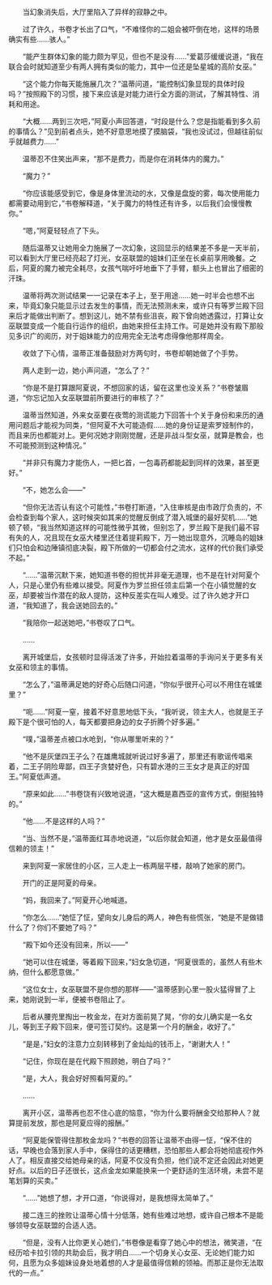 　　当幻象消失后，大厅里陷入了异样的寂静之中。

　　过了许久，书卷才长出了口气，“不难怪你的二姐会被吓倒在地，这样的场景确实有些……骇人。”

　　“能产生群体幻象的能力颇为罕见，但也不是没有……”爱葛莎缓缓说道，“我在联合会时就知道至少有两人拥有类似的能力，其中一位还是坠星城的高阶女巫。”

　　“这个能力你每天能施展几次？”温蒂问道，“能控制幻象显现的具体时段吗？”按照殿下的习惯，接下来应该是对能力进行全方面的测试，了解其特性、消耗和用途。

　　“大概……两到三次吧，”阿夏小声回答道，“时段是什么？您是指能看到多久前的事情么？”见到前者点头，她不好意思地摸了摸脑袋，“我也没试过，但越往前似乎就越费力……”

　　温蒂忍不住笑出声来，“那不是费力，而是你在消耗体内的魔力。”

　　“魔力？”

　　“你应该能感受到它，像是身体里流动的水，又像是盘旋的雾，每次使用能力都需要动用到它，”书卷解释道，“关于魔力的特性还有许多，以后我们会慢慢教你。”

　　“嗯，”阿夏轻轻点了下头。

　　随后温蒂又让她用全力施展了一次幻象，这回显示的结果差不多是一天半前，可以看到大厅里已经亮起了灯光，女巫联盟的姐妹们正坐在长桌前享用晚餐。之后，阿夏的魔力被完全耗尽，女孩气喘吁吁地垂下了手臂，额头上也冒出了细密的汗珠。

　　温蒂将两次测试结果一一记录在本子上，至于用途……她一时半会也想不出来，毕竟幻象只能显示过去发生的事情，而无法预测未来，或许只有等罗兰殿下回来后才能做出判断了。想到这儿，她不禁有些沮丧，殿下曾向她透露过，打算让女巫联盟变成一个能自行运作的组织，由她来担任主持工作。可是她并没有殿下那般见多识广的阅历，对于姐妹能力的应用完全无法考虑得像他那样周全。

　　收敛了下心情，温蒂正准备鼓励对方两句时，书卷却朝她做了个手势。

　　两人走到一边，她小声问道，“怎么了？”

　　“你是不是打算跟阿夏说，不想回家的话，留在这里也没关系？”书卷皱眉道，“你忘记加入女巫联盟前所要进行的审核了？”

　　温蒂当然知道，外来女巫要在夜莺的测谎能力下回答十个关于身份和来历的通用问题后才能视为同类，“但阿夏不大可能造假……她的身份证是索罗娅制作的，而且来历也都能对上。更何况她才刚刚觉醒，还是非战斗型女巫，就算是教会，也不可能预测到这种情况。”

　　“并非只有魔力才能伤人，一把匕首，一包毒药都能起到同样的效果，甚至更好。”

　　“不，她怎么会——”

　　“但你无法否认有这个可能性，”书卷打断道，“入住审核是由市政厅负责的，不会检查到每个家人，这时候突如其来的觉醒反倒成了潜入城堡的最好契机……”她顿了顿，“我当然知道这样的可能性微乎其微，但别忘了，罗兰殿下是我们最不容有失的人，况且现在女巫大楼里还住着提莉殿下，万一她出现意外，沉睡岛的姐妹们只怕会和边陲镇彻底决裂，殿下所做的一切都会付之流水，这样的代价我们承受不起。”

　　“……”温蒂沉默下来，她知道书卷的担忧并非毫无道理，也不是在针对阿夏个人，只是心里仍有些难以接受。阿夏作为罗兰担任领主后第一个在小镇觉醒的女巫，却要被当作潜在的敌人提防，这种反差实在叫人难受。过了许久她才开口道，“我知道了，我会送她回去的。”

　　“我陪你一起送她吧，”书卷叹了口气。

　　……

　　离开城堡后，女孩顿时显得活泼了许多，开始拉着温蒂的手询问关于更多有关女巫和领主的事情。

　　“怎么了，”温蒂满足她的好奇心后随口问道，“你似乎很开心可以不用住在城堡里？”

　　“呃……”阿夏一窒，接着不好意思地低下头，“我听说，领主大人，也就是王子殿下是个很可怕的人，每天都要把身边的女子折腾个好多遍。”

　　“噗，”温蒂差点被口水呛到，“你从哪里听来的？”

　　“他不是灰堡四王子么？在雄鹰城就听说过好多遍了，那里还有歌谣传唱来着，二王子阴险卑鄙，四王子贪婪好色，只有碧水港的三王女才是真正的好国王。”阿夏低声道。

　　“原来如此……”书卷饶有兴致地说道，“这大概是嘉西亚的宣传方式，倒挺独特的。”

　　“他……不是这样的人吗？”

　　“当、当然不是，”温蒂面红耳赤地说道，“以后你就会知道，他才是女巫最值得信赖的领主！”

　　来到阿夏一家居住的小区，三人走上一栋两层平楼，敲响了她家的房门。

　　开门的正是阿夏的母亲。

　　“妈，我回来了。”阿夏开心地喊道。

　　“你怎么……”她怔了怔，望向女儿身后的两人，神色有些慌张，“她是不是做错什么了？你们不要她了吗？”

　　“殿下如今还没有回来，所以——”

　　“她可以住在城堡，等着殿下回来，”妇女急切道，“阿夏很乖的，虽然人有些木纳，但什么都愿意做。”

　　“这位女士，女巫联盟不是你想的那样——”温蒂感到心里一股火猛得冒了上来，她刚说到一半，便被书卷阻止了。

　　后者从腰兜里掏出一枚金龙，在对方面前晃了晃，“你的女儿确实是一名女儿，等到王子殿下回来，便可签订契约。这是第一个月的酬金，收好了。”

　　“是是，”妇女的注意力立刻转移到了金灿灿的钱币上，“谢谢大人！”

　　“记住，你现在是在代殿下照顾她，明白了吗？”

　　“是，大人，我会好好照看阿夏的。”

　　……

　　离开小区，温蒂再也忍不住心底的恼意，“你为什么要将酬金交给那种人？就算提前发放，那也是阿夏应得的报酬。”

　　“阿夏能保管得住那枚金龙吗？”书卷的回答让温蒂不由得一怔，“保不住的话，早晚也会落到家人手中，保得住的话更糟糕，恐怕那些人都会将她彻底视作外人了。相反直接交给她母亲的话，阿夏不仅没有负担，他们说不定还会因此对她更好点。以后的日子还很长，这点金龙如果能换来一个更舒适的生活环境，未尝不是笔划算的买卖。”

　　“……”她想了想，才开口道，“你说得对，是我想得太简单了。”

　　接二连三的挫败让温蒂心情十分低落，她有些难过地想，或许自己根本不是能够领导女巫联盟的合适人选。

　　“但是，没有人比你更关心她们，”书卷像是看穿了她心中的想法，微笑道，“在经历哈卡拉引领的共助会后，我才明白……一个切身关心女巫、无论她们能力如何，且愿为众多姐妹设身处地着想的人才是最值得信赖的领袖。而那正是你无法取代的一点。”
